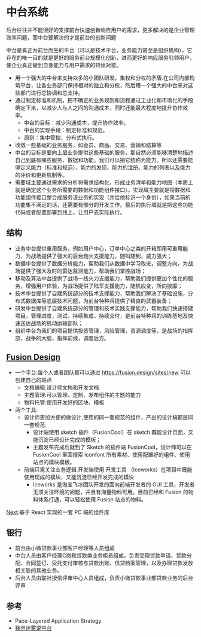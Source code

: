 # 中台系统

后台往往并不能很好的支撑前台快速创新响应用户的需求，更多解决的是企业管理效率问题，而中台要解决的才是前台的创新问题

中台是真正为前台而生的平台（可以是技术平台，业务能力甚至是组织机构），它存在的唯一目的就是更好的服务前台规模化创新，进而更好的响应服务引领用户，使企业真正做到自身能力与用户需求的持续对接。

* 用一个强大的中台来支持众多的小团队研发。集权和分权的矛盾.在公司内部构筑平台，让各业务部门保持相对的独立和分权，然后用一个强大的中台来对这些部门进行总协调和总支持。
* 通过制定标准和机制，把不确定的业务规则和流程通过工业化和市场化的手段确定下来，以减少人与人之间的沟通成本，同时还能最大程度地提升协作效率。
    - 中台的目标：减少沟通成本，提升协作效率。
    - 中台的实现手段：制定标准和规范。
    - 原则：集中管控，分布式执行。
* 收敛一些基础的业务服务，如会员、商品、交易、营销和结算等
* 中台的目标是要向上层业务提供这些基础的服务，那自然必须能够清楚地描述自己到底有哪些服务、数据和功能，我们可以把它统称为能力。所以还需要能够定义能力（标准和规范）、能力的发现、能力的注册、能力的列表以及能力的评价和更新机制等。
* 需要域主要通过需求的分析将需求结构化，形成业务清单和能力地图（本质上就是确定这个业务所需要的数据和功能组件接口）。实现域主要就是将数据和功能组件接口整合成服务该业务的实现（并给他标识一个身份），如果当前的功能集不满足的话，还需要有部分的开发工作。最后的执行域就是把这些功能代码或者配置部署到线上，让用户去实际执行。

## 结构

* 业务中台提供重用服务，例如用户中心，订单中心之类的开箱即用可重用能力，为战场提供了强大的后台炮火支援能力，随叫随到，威力强大；
* 数据中台提供了数据分析能力，帮助我们从数据中学习改进，调整方向，为战场提供了强大及时的雷达监测能力，帮助我们掌控战场；
* 移动及算法中台提供了战场一线火力支援能力，帮助我们提供更加个性化的服务，增强用户体验，为战场提供了陆军支援能力，随机应变，所向披靡；
* 技术中台提供了自建系统部分的技术支撑能力，帮助我们解决了基础设施，分布式数据库等底层技术问题，为前台特种兵提供了精良的武器装备；
* 研发中台提供了自建系统部分的管理和技术实践支撑能力，帮助我们快速搭建项目，管理进度，测试，持续集成，持续交付，是前台特种兵的训练基地及快速送达战场的机动运输部队；
* 组织中台为我们的项目提供投资管理，风险管理，资源调度等，是战场的指挥部，战争的大脑，指挥前线，调度后方。

## [Fusion Design](https://fusion.design/)

* 一个平台:每个人或者团队都可以通过 https://fusion.design/sites/new 可以创建自己的站点
    - 文档编辑:设计师文档和开发文档
    - 主题管理:可以管理、定制、发布组件的主题的能力
    - 物料托管:使用开发好的区块、模板
* 两个工具:
    - 设计师更加方便的做设计,使用的同一套规范的组件，产出的设计稿都是同一套规范.
        - 设计端使用 sketch 插件（FusionCool）在 sketch 既能设计页面，又能沉淀已经设计完成的模板；
        - 主题发布完成后就到了 Sketch 的插件端 FusionCool，设计师可以在 FusionCool 里面搜索 iconfont 所有素材、使用配置好的组件、使用站点的模块模板。
    - 前端只需关注业务逻辑.开发端使用 开发工具 （Iceworks）在项目中既能使用现成的模块，又能沉淀已经开发完成的模块
        + Iceworks 是淘宝飞冰团队开发的面向前端开发者的 GUI 工具，开发者无须关注环境的问题，并且有海量物料可用。目前已经和 Fusion 的物料体系打通，可以轻松使用 Fusion 站点的物料。

[Next](https://github.com/alibaba-fusion/next):基于 React 实现的一套 PC 端的组件库

## 银行

* 前台由小微贷款事业部客户经理等人员组成
* 中台人员由客户经理C岗和贷款类业务柜员组成，负责受理贷款申请、贷款分配、合同签订、受托支付审核与贷款出账、信贷档案管理，以及办理贷款发放相关联的其他业务。
* 后台人员由联社授信评审中心人员组成，负责小微贷款事业部贷款业务的后台评审

## 参考

* Pace-Layered Application Strategy
* [拨开迷雾说中台](https://www.infoq.cn/theme/8)
